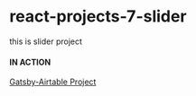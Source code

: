 # react-projects-7-slider

this is slider project

#### IN ACTION

[Gatsby-Airtable Project](https://gatsby-airtable-design-project.netlify.app/)
